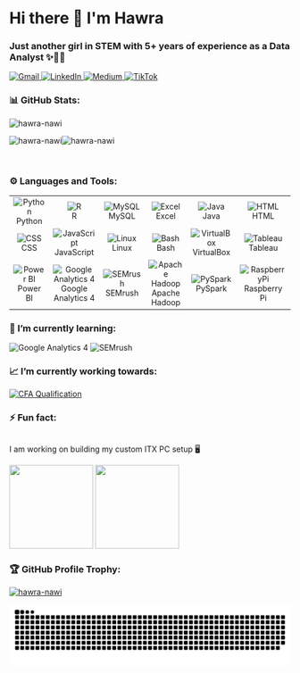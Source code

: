 <h1 align="left">Hi there 👋 I'm Hawra</h1>
<h3 align="left"> Just another girl in STEM with 5+ years of experience as a Data Analyst ✨👩‍💻</h3>

<p align="left">
  <a href="mailto:hawra.nawi@gmail.com">
    <img src="https://img.shields.io/badge/Gmail-D14836?style=for-the-badge&logo=gmail&logoColor=white" alt="Gmail">
  </a>
  <a href="https://www.linkedin.com/in/hawra-nawi05/">
    <img src="https://img.shields.io/badge/LinkedIn-0077B5?style=for-the-badge&logo=linkedin&logoColor=white" alt="LinkedIn">
  </a>
  <a href="https://medium.com/@InsightfulBytes">
    <img src="https://img.shields.io/badge/Medium-12100E?style=for-the-badge&logo=medium&logoColor=white" alt="Medium">
  </a>
  <a href="https://www.tiktok.com/@hawra.tech" target="_blank">
    <img src="https://img.shields.io/badge/TikTok-000000?style=for-the-badge&logo=tiktok&logoColor=white" alt="TikTok">
  </a>
</p>

<h3 align="left">📊 GitHub Stats:</h3>
<p align="left"> <img src="https://komarev.com/ghpvc/?username=hawra-nawi&label=Profile%20views&color=be38f3&style=flat" alt="hawra-nawi" /> </p>
<p><img align="left" src="https://github-readme-stats.vercel.app/api?username=hawra-nawi&show_icons=true&theme=dracula&locale=en" alt="hawra-nawi" /></p>
<p><img align="centre" src="https://github-readme-stats.vercel.app/api/top-langs?username=hawra-nawi&show_icons=true&theme=dracula&locale=en&layout=compact" alt="hawra-nawi" /></p>
<br>

<h3 align="left">⚙️ Languages and Tools:</h3>
<table>
  <tr>
    <td align="center" width="96">
        <img src="https://techstack-generator.vercel.app/python-icon.svg" alt="Python" width="65" height="65" />
      <br>Python
    </td>
    <td align="center" width="96">
        <img src="https://cdn.myportfolio.com/45214904-6a61-4e23-98d6-b140f8654a40/cdb9fc40-c6f2-4f7c-8b97-e65775edd9e3_rw_600.gif?h=55aa0d33e84b3dd200d095a3222da933" alt="R" width="65" height="65"/>
      <br>R
    </td>
    <td align="center" width="96">
        <img src="https://techstack-generator.vercel.app/mysql-icon.svg" alt="MySQL" width="65" height="65"/>
      <br>MySQL
    </td>
    <td align="center" width="96">
        <img src="https://upload.wikimedia.org/wikipedia/commons/7/73/Microsoft_Excel_2013-2019_logo.svg" alt="Excel" width="65" height="65"/>
      <br>Excel
    </td>
    <td align="center" width="96">
        <img src="https://techstack-generator.vercel.app/java-icon.svg" alt="Java" width="65" height="65"/>
      <br>Java
    </td>
    <td align="center" width="96">
        <img src="https://cdn.jsdelivr.net/gh/devicons/devicon/icons/html5/html5-original.svg" alt="HTML" width="65" height="65"/>
      <br>HTML
    </td>
  </tr>
  <tr>
    <td align="center" width="96">
        <img src="https://cdn.jsdelivr.net/gh/devicons/devicon/icons/css3/css3-original.svg" alt="CSS" width="65" height="65"/>
      <br>CSS
    </td>
    <td align="center" width="96">
        <img src="https://techstack-generator.vercel.app/js-icon.svg" alt="JavaScript" width="65" height="65"/>
      <br>JavaScript
    </td>
    <td align="center" width="96">
        <img src="https://cdn.jsdelivr.net/gh/devicons/devicon/icons/linux/linux-original.svg" alt="Linux" width="65" height="65"/>
      <br>Linux
    </td>
    <td align="center" width="96">
        <img src="https://cdn.jsdelivr.net/gh/devicons/devicon/icons/bash/bash-original.svg" alt="Bash" width="65" height="65"/>
      <br>Bash
    </td>
    <td align="center" width="96">
        <img src="https://images.freeimages.com/fic/images/icons/2796/metro_uinvert_dock/256/virtualbox.png" alt="VirtualBox" width="65" height="65"/>
      <br>VirtualBox
    </td>
    <td align="center" width="96">
        <img src="https://www.svgrepo.com/show/354428/tableau-icon.svg" alt="Tableau" width="65" height="65"/>
      <br>Tableau
    </td>
  </tr>
  <tr>
    <td align="center" width="96">
        <img src="https://cdn.prod.website-files.com/6241bfd66a56ec4adc45e77e/66e04eb9247586f1da1ad7da_powerbi-yellow.svg" alt="Power BI" width="65" height="65"/>
      <br>Power BI
    </td>
    <td align="center" width="96">
        <img src="https://cdn.worldvectorlogo.com/logos/google-analytics-3.svg" alt="Google Analytics 4" width="65" height="65"/>
      <br>Google Analytics 4
    </td>
    <td align="center" width="96">
        <img src="https://media0.giphy.com/media/AXL7QkL4he28hC90Kj/200w.gif?cid=82a1493btpe6insijvtrrukloh8luioak33jtmtvrc0u4lcu&ep=v1_gifs_related&rid=200w.gif&ct=s" alt="SEMrush" width="65" height="65"/>
      <br>SEMrush
    </td>
    <td align="center" width="96">
        <img src="https://freepngimg.com/download/icon/social_media/4245-hadoop.png" alt="Apache Hadoop" width="50" height="50"/>
      <br>Apache Hadoop
    </td>
    <td align="center" width="96">
        <img src="https://grafana.com/media/solutions/apache-spark/apache-spark-logo-icon.png" alt="PySpark" width="50" height="50"/>
      <br>PySpark
    </td>
    <td align="center" width="96">
        <img src="https://techstack-generator.vercel.app/raspberrypi-icon.svg" alt="RaspberryPi" width="50" height="50"/>
      <br>Raspberry Pi
    </td>
  </tr>
</table>


<h3 align="left">🌱 I’m currently learning:</h3>
<p>
  <img src="https://media.licdn.com/dms/image/v2/D4D12AQGa-Hn62oxekg/article-cover_image-shrink_720_1280/article-cover_image-shrink_720_1280/0/1675946903781?e=2147483647&v=beta&t=WOKLf7sZhnK_k5mAzGdGnweaDrH5_4EjyaPzqeRdH6k" alt="Google Analytics 4" width="100" height="100" />
  <img src="https://media0.giphy.com/media/AXL7QkL4he28hC90Kj/200w.gif?cid=82a1493btpe6insijvtrrukloh8luioak33jtmtvrc0u4lcu&ep=v1_gifs_related&rid=200w.gif&ct=s" alt="SEMrush" width="100" height="100" />
</p>

<h3 align="left">📈 I’m currently working towards:</h3>
<p>
  <a href="https://cifa.ac/cifa-resume/9d012e2c-8afa-4fd4-86d6-a55867a34cec">
    <img src="https://careeravenues.info/wp-content/uploads/2023/10/cfa-institute.jpeg" alt="CFA Qualification" width="120" height="100" />
  </a>
</p>


<h3 align="left">⚡ Fun fact:</h3>
<div style="display: inline-block; align-items: center;">
<p>I am working on building my custom ITX PC setup 🖥️ </p>
<img src="https://media.tenor.com/2a4KThsm4YgAAAAj/gaming-game-on.gif" width="150" height="150">
<img src="https://media.tenor.com/qj-Ek3zJWsgAAAAM/hasbulla-funny.gif" width="150" height="150">
</div>

<h3 align="left">🏆 GitHub Profile Trophy:</h3>
<p align="left"> 
  <a href="https://github.com/ryo-ma/github-profile-trophy">
    <img src="https://github-profile-trophy.vercel.app/?username=hawra-nawi" alt="hawra-nawi" />
  </a> 
</p>

![snake gif](https://github.com/hawra-nawi/hawra-nawi/blob/output/github-snake-dark.svg)


